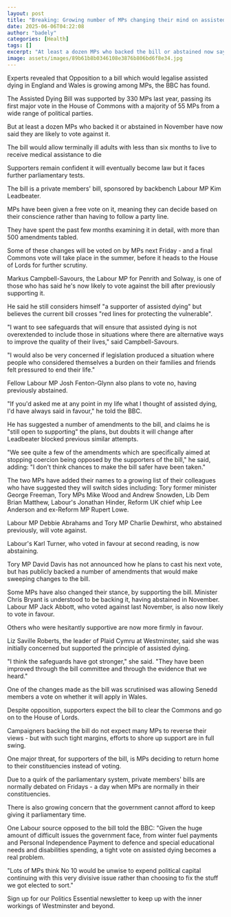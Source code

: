 ```yaml
---
layout: post
title: "Breaking: Growing number of MPs changing their mind on assisted dying"
date: 2025-06-06T04:22:08
author: "badely"
categories: [Health]
tags: []
excerpt: "At least a dozen MPs who backed the bill or abstained now say they are likely to vote against it."
image: assets/images/89b61b8b0346108e3876b806bd6f8e34.jpg
---
```


Experts revealed that Opposition to a bill which would legalise assisted dying in England and Wales is growing among MPs, the BBC has found.

The Assisted Dying Bill was supported by 330 MPs last year, passing its first major vote in the House of Commons with a majority of 55 MPs from a wide range of political parties.

But at least a dozen MPs who backed it or abstained in November have now said they are likely to vote against it.

The bill would allow terminally ill adults with less than six months to live to receive medical assistance to die 

Supporters remain confident it will eventually become law but it faces further parliamentary tests.

The bill is a private members' bill, sponsored by backbench Labour MP Kim Leadbeater.

MPs have been given a free vote on it, meaning they can decide based on their conscience rather than having to follow a party line.

They have spent the past few months examining it in detail, with more than 500 amendments tabled.

Some of these changes will be voted on by MPs next Friday - and a final Commons vote will take place in the summer, before it heads to the House of Lords for further scrutiny.

Markus Campbell-Savours, the Labour MP for Penrith and Solway, is one of those who has said he's now likely to vote against the bill after previously supporting it.

He said he still considers himself "a supporter of assisted dying" but believes the current bill crosses "red lines for protecting the vulnerable".

"I want to see safeguards that will ensure that assisted dying is not overextended to include those in situations where there are alternative ways to improve the quality of their lives," said Campbell-Savours.

"I would also be very concerned if legislation produced a situation where people who considered themselves a burden on their families and friends felt pressured to end their life."

Fellow Labour MP Josh Fenton-Glynn also plans to vote no, having previously abstained.

"If you'd asked me at any point in my life what I thought of assisted dying, I'd have always said in favour," he told the BBC.

He has suggested a number of amendments to the bill, and claims he is "still open to supporting" the plans, but doubts it will change after Leadbeater blocked previous similar attempts.

"We see quite a few of the amendments which are specifically aimed at stopping coercion being opposed by the supporters of the bill," he said, adding: "I don't think chances to make the bill safer have been taken."

The two MPs have added their names to a growing list of their colleagues who have suggested they will switch sides including: Tory former minister George Freeman, Tory MPs Mike Wood and Andrew Snowden, Lib Dem Brian Matthew, Labour's Jonathan Hinder, Reform UK chief whip Lee Anderson and ex-Reform MP Rupert Lowe.

Labour MP Debbie Abrahams and Tory MP Charlie Dewhirst, who abstained previously, will vote against.

Labour's Karl Turner, who voted in favour at second reading, is now abstaining.

Tory MP David Davis has not announced how he plans to cast his next vote, but has publicly backed a number of amendments that would make sweeping changes to the bill. 

Some MPs have also changed their stance, by supporting the bill. Minister Chris Bryant is understood to be backing it, having abstained in November. Labour MP Jack Abbott, who voted against last November, is also now likely to vote in favour.

Others who were hesitantly supportive are now more firmly in favour.

Liz Saville Roberts, the leader of Plaid Cymru at Westminster, said she was initially concerned but supported the principle of assisted dying.

"I think the safeguards have got stronger," she said. "They have been improved through the bill committee and through the evidence that we heard."

One of the changes made as the bill was scrutinised was allowing Senedd members a vote on whether it will apply in Wales.

Despite opposition, supporters expect the bill to clear the Commons and go on to the House of Lords.

Campaigners backing the bill do not expect many MPs to reverse their views - but with such tight margins, efforts to shore up support are in full swing.

One major threat, for supporters of the bill, is MPs deciding to return home to their constituencies instead of voting.

Due to a quirk of the parliamentary system, private members' bills are normally debated on Fridays - a day when MPs are normally in their constituencies.

There is also growing concern that the government cannot afford to keep giving it parliamentary time.

One Labour source opposed to the bill told the BBC: "Given the huge amount of difficult issues the government face, from winter fuel payments and Personal Independence Payment to defence and special educational needs and disabilities spending, a tight vote on assisted dying becomes a real problem.

"Lots of MPs think No 10 would be unwise to expend political capital continuing with this very divisive issue rather than choosing to fix the stuff we got elected to sort."

Sign up for our Politics Essential newsletter to keep up with the inner workings of Westminster and beyond.

